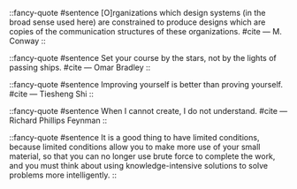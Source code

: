 
::fancy-quote
#sentence
[O]rganizations which design systems (in the broad sense used here) are constrained to produce designs which are copies of the communication structures of these organizations.
#cite
― M. Conway
::

::fancy-quote
#sentence
Set your course by the stars, not by the lights of passing ships.
#cite
— Omar Bradley
::

::fancy-quote
#sentence
Improving yourself is better than proving yourself.
#cite
— Tiesheng Shi
::

::fancy-quote
#sentence
When I cannot create, I do not understand. 
#cite
— Richard Phillips Feynman
::

::fancy-quote
#sentence
It is a good thing to have limited conditions, because limited conditions allow you to make more use of your small material, so that you can no longer use brute force to complete the work, and you must think about using knowledge-intensive solutions to solve problems more intelligently.
::